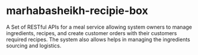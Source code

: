 # marhabasheikh-recipie-box
A Set of RESTful APIs for a meal service allowing system owners to manage ingredients, recipes, and create customer orders with their customers required recipes. The system also allows helps in managing the ingredients sourcing and logistics.
